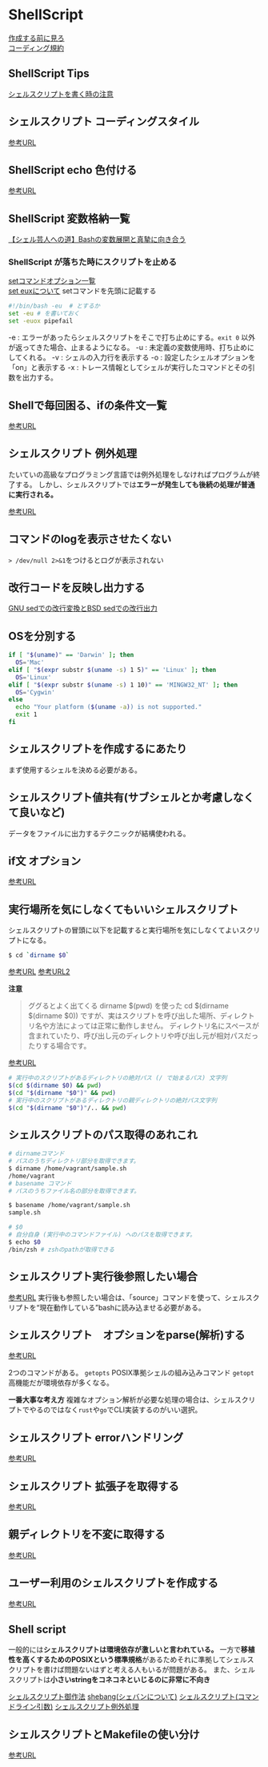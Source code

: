 # ShellScript
[作成する前に見ろ](https://qiita.com/jpshadowapps/items/d6f9b55026637519347f)  
[コーディング規約](https://qiita.com/mashumashu/items/f5b5ff62fef8af0859c5)  

## ShellScript Tips
[シェルスクリプトを書く時の注意](https://qiita.com/youcune/items/fcfb4ad3d7c1edf9dc96)

## シェルスクリプト コーディングスタイル
[参考URL](https://sechiro.hatenablog.com/entry/2013/05/12/%E3%82%B7%E3%82%A7%E3%83%AB%E3%82%B9%E3%82%AF%E3%83%AA%E3%83%97%E3%83%88%E3%81%AE%E3%82%B3%E3%83%BC%E3%83%87%E3%82%A3%E3%83%B3%E3%82%B0%E3%82%B9%E3%82%BF%E3%82%A4%E3%83%AB%E3%83%BB%E3%82%B3%E3%83%BC)

## ShellScript echo 色付ける
[参考URL](https://qiita.com/ko1nksm/items/095bdb8f0eca6d327233#%E3%81%8A%E3%81%BE%E3%81%911-%E8%89%B2%E6%8C%87%E5%AE%9A%E6%96%B9%E6%B3%95-%E4%B8%80%E8%A6%A7)

## ShellScript 変数格納一覧
[【シェル芸人への道】Bashの変数展開と真摯に向き合う](https://qiita.com/t_nakayama0714/items/80b4c94de43643f4be51)

### ShellScript が落ちた時にスクリプトを止める
[setコマンドオプション一覧](https://atmarkit.itmedia.co.jp/ait/articles/1805/10/news023.html)  
[set euxについて](https://qiita.com/keitean/items/83c7d0d6221ec1b9c63c)
setコマンドを先頭に記載する

```sh
#!/bin/bash -eu  # とするか
set -eu # を書いておく
set -euox pipefail
```

-e : エラーがあったらシェルスクリプトをそこで打ち止めにする。`exit 0` 以外が返ってきた場合、止まるようになる。
-u : 未定義の変数使用時、打ち止めにしてくれる。
-v : シェルの入力行を表示する
-o : 設定したシェルオプションを「on」と表示する
-x : トレース情報としてシェルが実行したコマンドとその引数を出力する。

## Shellで毎回困る、ifの条件文一覧

[参考URL](https://qiita.com/kazuooooo/items/163d07f694016ebd6048)

## シェルスクリプト 例外処理

たいていの高級なプログラミング言語では例外処理をしなければプログラムが終了する。
しかし、シェルスクリプトでは**エラーが発生しても後続の処理が普通に実行される。**

[参考URL](https://webbibouroku.com/Blog/Article/shell-try-catch-finally)

## コマンドのlogを表示させたくない

`> /dev/null 2>&1`をつけるとログが表示されない

## 改行コードを反映し出力する
[GNU sedでの改行変換とBSD sedでの改行出力](https://rcmdnk.com/blog/2014/09/21/computer-bash/)

## OSを分別する

```sh
if [ "$(uname)" == 'Darwin' ]; then
  OS='Mac'
elif [ "$(expr substr $(uname -s) 1 5)" == 'Linux' ]; then
  OS='Linux'
elif [ "$(expr substr $(uname -s) 1 10)" == 'MINGW32_NT' ]; then
  OS='Cygwin'
else
  echo "Your platform ($(uname -a)) is not supported."
  exit 1
fi
```

## シェルスクリプトを作成するにあたり

まず使用するシェルを決める必要がある。

## シェルスクリプト値共有(サブシェルとか考慮しなくて良いなど)

データをファイルに出力するテクニックが結構使われる。

## if文 オプション
[参考URL](https://shellscript.sunone.me/if_and_test.html)

## 実行場所を気にしなくてもいいシェルスクリプト

シェルスクリプトの冒頭に以下を記載すると実行場所を気にしなくてよいスクリプトになる。
```sh
$ cd `dirname $0`
```
[参考URL](https://www.qoosky.io/techs/927115250f)
[参考URL2](https://developers-book.com/2021/06/12/656/)

**注意**
>ググるとよく出てくる dirname $(pwd) を使った cd $(dirname $(dirname $0)) ですが、実はスクリプトを呼び出した場所、ディレクトリ名や方法によっては正常に動作しません。
>ディレクトリ名にスペースが含まれていたり、呼び出し元のディレクトリや呼び出し元が相対パスだったりする場合です。

[参考URL](https://ja.stackoverflow.com/questions/17274/cd-dirname-0-pwd-%E3%81%A8-cd-dirname-0-pwd-%E3%81%AE%E9%81%95%E3%81%84)

```sh
# 実行中のスクリプトがあるディレクトリの絶対パス (/ で始まるパス) 文字列
$(cd $(dirname $0) && pwd)
$(cd "$(dirname "$0")" && pwd)
# 実行中のスクリプトがあるディレクトリの親ディレクトリの絶対パス文字列
$(cd "$(dirname "$0")"/.. && pwd)
```

## シェルスクリプトのパス取得のあれこれ

```sh
# dirnameコマンド
# パスのうちディレクトリ部分を取得できます。
$ dirname /home/vagrant/sample.sh 
/home/vagrant
# basename コマンド
# パスのうちファイル名の部分を取得できます。

$ basename /home/vagrant/sample.sh 
sample.sh

# $0
# 自分自身 (実行中のコマンドファイル) へのパスを取得できます。
$ echo $0 
/bin/zsh # zshのpathが取得できる
```

## シェルスクリプト実行後参照したい場合

[参考URL](https://atmarkit.itmedia.co.jp/ait/articles/1810/03/news001.html)
実行後も参照したい場合は、「source」コマンドを使って、シェルスクリプトを“現在動作している”bashに読み込ませる必要がある。

## シェルスクリプト　オプションをparse(解析)する

[参考URL](https://programwiz.org/2022/03/22/how-to-write-shell-script-for-option-parsing/)

2つのコマンドがある。
`getopts` POSIX準拠シェルの組み込みコマンド
`getopt` 高機能だが環境依存が多くなる。

**一番大事な考え方**
複雑なオプション解析が必要な処理の場合は、シェルスクリプトでやるのではなく`rust`や`go`でCLI実装するのがいい選択。

## シェルスクリプト errorハンドリング

[参考URL](https://qiita.com/kobake@github/items/8d14f42ef5f36d4b80e4)

## シェルスクリプト 拡張子を取得する

[参考URL](https://takuya-1st.hatenablog.jp/entry/2017/06/01/163000)

## 親ディレクトリを不変に取得する

[参考URL](https://qiita.com/KEINOS/items/bfd16189894c4bdace8e)

## ユーザー利用のシェルスクリプトを作成する

[参考URL](https://language-and-engineering.hatenablog.jp/entry/20101028/p1)

## Shell script

一般的には**シェルスクリプトは環境依存が激しいと言われている。**
一方で**移植性を高くするためのPOSIXという標準規格**があるためそれに準拠してシェルスクリプトを書けば問題ないはずと考える人もいるが問題がある。
また、シェルスクリプトは**小さいstringをコネコネといじるのに非常に不向き**

[シェルスクリプト御作法](https://qiita.com/autotaker1984/items/bc758fcf368c1a167353)
[shebang(シェバンについて)](https://sechiro.hatenablog.com/entry/20120806/1344267619)
[シェルスクリプト(コマンドライン引数)](https://maku77.github.io/linux/startup/command-line-params.html)
[シェルスクリプト例外処理](https://cloudpack.media/532)

## シェルスクリプトとMakefileの使い分け

[参考URL](https://www.clear-code.com/blog/2012/10/24.html)